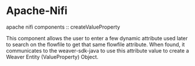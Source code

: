 # Apache-Nifi
apache nifi components :: createValueProperty

This component allows the user to enter a few dynamic attribute used later to search on the flowfile to get that same flowfile attribute.
When found, it communicates to the weaver-sdk-java to use this attribute value to create a Weaver Entity (ValueProperty) Object.



